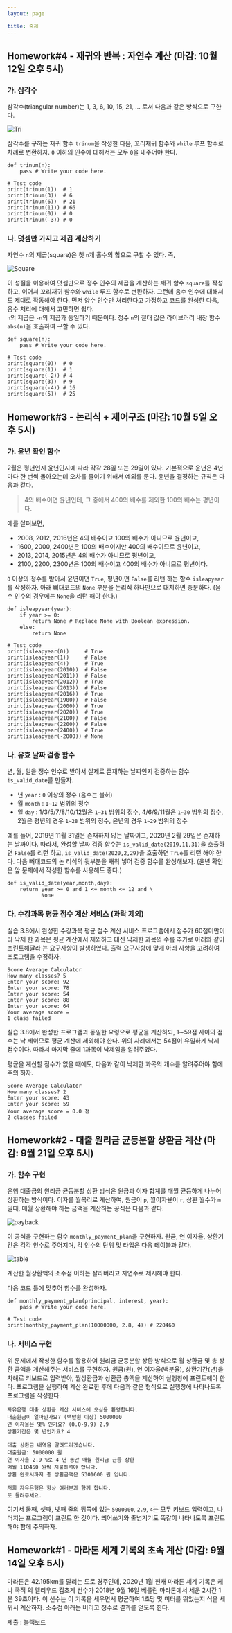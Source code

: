 ```yaml
---
layout: page

title: 숙제
---
```


## Homework#4 - 재귀와 반복 : 자연수 계산 (마감: 10월 12일 오후 5시)

### 가. 삼각수

삼각수(triangular number)는 1, 3, 6, 10, 15, 21, ... 로서 다음과 같은 방식으로 구한다.

![Tri](https://i.imgur.com/0vcij8E.png)


삼각수를 구하는 재귀 함수 `trinum`을 작성한 다음, 
꼬리재귀 함수와 `while` 루프 함수로 차례로 변환하자. 
`0` 이하의 인수에 대해서는 모두 `0`을 내주어야 한다.

```
def trinum(n):
	pass # Write your code here.

# Test code
print(trinum(1))  # 1
print(trinum(3))  # 6
print(trinum(6))  # 21
print(trinum(11)) # 66
print(trinum(0))  # 0
print(trinum(-3)) # 0
```

### 나. 덧셈만 가지고 제곱 계산하기

자연수 `n`의 제곱(square)은 첫 `n`개 홀수의 합으로 구할 수 있다. 즉,

![Square](https://i.imgur.com/Dd80eYy.png)

이 성질을 이용하여 덧셈만으로 정수 인수의 제곱을 계산하는 재귀 함수 `square`를 작성하고, 
이어서 꼬리재귀 함수와 `while` 루프 함수로 변환하자. 
그런데 음수 인수에 대해서도 제대로 작동해야 한다. 
먼저 양수 인수만 처리한다고 가정하고 코드를 완성한 다음, 
음수 처리에 대해서 고민하면 쉽다.  
`n`의 제곱은 `-n`의 제곱과 동일하기 때문이다.
정수 `n`의 절대 값은 라이브러리 내장 함수 `abs(n)`을 호출하여 구할 수 있다.

```
def square(n):
	pass # Write your code here.

# Test code
print(square(0))  # 0
print(square(1))  # 1
print(square(-2)) # 4
print(square(3))  # 9
print(square(-4)) # 16
print(square(5))  # 25
```

## Homework#3 - 논리식 + 제어구조 (마감: 10월 5일 오후 5시)

### 가. 윤년 확인 함수

2월은 평년인지 윤년인지에 따라 각각 28일 또는 29일이 있다. 
기본적으로 윤년은 4년마다 한 번씩 돌아오는데 오차를 줄이기 위해서 예외를 둔다. 
윤년을 결정하는 규칙은 다음과 같다.

> 4의 배수이면 윤년인데, 그 중에서 400의 배수를 제외한 100의 배수는 평년이다.

예를 살펴보면,
- 2008, 2012, 2016년은 4의 배수이고 100의 배수가 아니므로 윤년이고,
- 1600, 2000, 2400년은 100의 배수이지만 400의 배수이므로 윤년이고,
- 2013, 2014, 2015년은 4의 배수가 아니므로 평년이고,
- 2100, 2200, 2300년은 100의 배수이고 400의 배수가 아니므로 평년이다.

`0` 이상의 정수를 받아서 윤년이면 `True`, 평년이면 `False`를 리턴 하는 
함수 `isleapyear`를 작성하자. 
아래 뼈대코드의 `None` 부분을 논리식 하나만으로 대치하면 충분하다. 
(음수 인수의 경우에는 `None`을 리턴 해야 한다.)

```
def isleapyear(year):
    if year >= 0:
        return None # Replace None with Boolean expression.
    else:
        return None

# Test code
print(isleapyear(0))     # True
print(isleapyear(1))     # False
print(isleapyear(4))     # True
print(isleapyear(2010))  # False
print(isleapyear(2011))  # False
print(isleapyear(2012))  # True
print(isleapyear(2013))  # False
print(isleapyear(2016))  # True
print(isleapyear(1900))  # False
print(isleapyear(2000))  # True
print(isleapyear(2020))  # True
print(isleapyear(2100))  # False
print(isleapyear(2200))  # False
print(isleapyear(2400))  # True
print(isleapyear(-2000)) # None
```

### 나. 유효 날짜 검증 함수

년, 월, 일을 정수 인수로 받아서 실제로 존재하는 날짜인지 검증하는 함수 `is_valid_date`를 만들자.

- 년 `year` : `0` 이상의 정수 (음수는 불허)
- 월 `month` : `1∼12` 범위의 정수
- 일 `day` : 1/3/5/7/8/10/12월은 `1∼31` 범위의 정수, 4/6/9/11월은 `1∼30` 범위의 정수, 2월은 평년의 경우 `1∼28` 범위의 정수, 윤년의 경우 `1∼29` 범위의 정수

예를 들어, 2019년 11월 31일은 존재하지 않는 날짜이고, 2020년 2월 29일은 존재하는 날짜이다. 따라서, 완성할 날짜 검증 함수는 `is_valid_date(2019,11,31)`을 호출하면 `False`를 리턴 하고, `is_valid_date(2020,2,29)`을 호출하면 `True`를 리턴 해야 한다. 다음 뼈대코드의 논 리식의 뒷부분을 채워 넣어 검증 함수를 완성해보자. (윤년 확인은 앞 문제에서 작성한 함수를 사용해도 좋다.)

```
def is_valid_date(year,month,day):
    return year >= 0 and 1 <= month <= 12 and \
           None
```

### 다. 수강과목 평균 점수 계산 서비스 (과락 제외)

실습 3.8에서 완성한 수강과목 평균 점수 계산 서비스 프로그램에서 점수가 60점미만이라 낙제 한 과목은 평균 계산에서 제외하고 대신 낙제한 과목의 수를 추가로 아래와 같이 프린트해달라 는 요구사항이 발생하였다. 출력 요구사항에 맞게 아래 사항을 고려하여 프로그램을 수정하자.

```
Score Average Calculator 
How many classes? 5 
Enter your score: 92 
Enter your score: 78 
Enter your score: 54 
Enter your score: 88 
Enter your score: 64 
Your average score =
1 class failed
```

실습 3.8에서 완성한 프로그램과 동일한 요령으로 평균을 계산하되, 1∼59점 사이의 점수는 낙 제이므로 평균 계산에 제외해야 한다. 위의 사례에서는 54점이 유일하게 낙제 점수이다. 따라서 마지막 줄에 1과목이 낙제임을 알려주었다.

평균을 계산할 점수가 없을 때에도, 다음과 같이 낙제한 과목의 개수를 알려주어야 함에 주의 하자.

```
Score Average Calculator 
How many classes? 2
Enter your score: 43
Enter your score: 59
Your average score = 0.0 점 
2 classes failed
```



## Homework#2 - 대출 원리금 균등분할 상환금 계산 (마감: 9월 21일 오후 5시)

### 가. 함수 구현

은행 대출금의 원리금 균등분할 상환 방식은 
원금과 이자 합계를 매월 균등하게 나누어 상환하는 방식이다. 
이자를 월복리로 계산하여, 원금이 `p`, 월이자율이 `r`, 상환 월수가 `m` 일때, 
매월 상환해야 하는 금액을 계산하는 공식은 다음과 같다.

![payback](https://i.imgur.com/TDspr0m.png)

이 공식을 구현하는 함수 `monthly_payment_plan`을 구현하자. 
원금, 연 이자율, 상환기간은 각각 인수로 주어지며, 
각 인수의 단위 및 타입은 다음 테이블과 같다.

![table](https://i.imgur.com/8rMF1wf.png)

계산한 월상환액의 소수점 이하는 잘라버리고 자연수로 제시해야 한다.

다음 코드 틀에 맞추어 함수를 완성하자.

```
def monthly_payment_plan(principal, interest, year): 
    pass # Write your code here.

# Test code
print(monthly_payment_plan(10000000, 2.8, 4)) # 220460
```

### 나. 서비스 구현

위 문제에서 작성한 함수를 활용하여 원리금 균등분할 상환 방식으로 
월 상환금 및 총 상환 금액을 계산해주는 서비스를 구현하자. 
원금(원), 연 이자율(백분율), 상환기간(년)을 차례로 키보드로 입력받아, 
월상환금과 상환금 총액을 계산하여 실행창에 프린트해야 한다. 
프로그램을 실행하여 계산 완료한 후에 
다음과 같은 형식으로 실행창에 나타나도록 프로그램을 작성한다.

```
자유은행 대출 상환금 계산 서비스에 오심을 환영합니다. 
대출원금이 얼마인가요? (백만원 이상) 5000000
연 이자율은 몇% 인가요? (0.0-9.9) 2.9
상환기간은 몇 년인가요? 4

대출 상환금 내역을 알려드리겠습니다.
대출원금: 5000000 원
연 이자율 2.9 %로 4 년 동안 매월 원리금 균등 상환 
매월 110450 원씩 지불하셔야 합니다.
상환 완료시까지 총 상환금액은 5301600 원 입니다.

저희 자유은행은 항상 여러분과 함께 합니다. 
또 들려주세요.
```

여기서 둘째, 셋째, 넷째 줄의 뒤쪽에 있는 
`5000000`, `2.9`, `4`는 모두 키보드 입력이고, 
나머지는 프로그램이 프린트 한 것이다. 
띄어쓰기와 줄넘기기도 똑같이 나타나도록 프린트해야 함에 주의하자.


## Homework#1 - 마라톤 세계 기록의 초속 계산 (마감: 9월 14일 오후 5시)

마라톤은 42.195km를 달리는 도로 경주인데, 2020년 1월 현재 마라톤 세계 기록은 케냐 국적 의 엘리우드 킵초게 선수가 2018년 9월 16일 베를린 마라톤에서 세운 2시간 1분 39초이다. 이 선수는 이 기록을 세우면서 평균하여 1초당 몇 미터를 뛰었는지 식을 세워서 계산하자. 소수점 아래는 버리고 정수로 결과를 얻도록 한다.

제출 : 블랙보드

